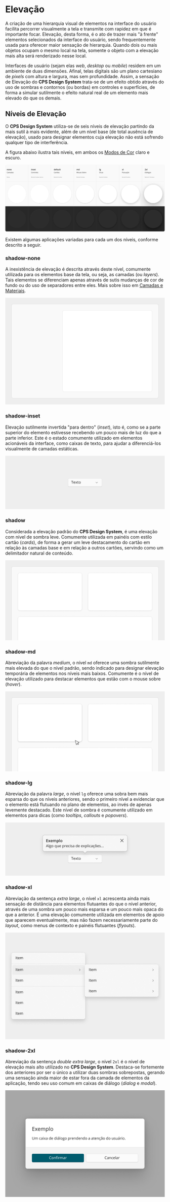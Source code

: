# Elevação

A criação de uma hierarquia visual de elementos na interface do usuário facilita percorrer visualmente a tela e transmite com rapidez em que é importante focar. Elevação, desta forma, é o ato de trazer mais "à frente" elementos selecionados da interface do usuário, sendo frequentemente usada para oferecer maior sensação de hierarquia. Quando dois ou mais objetos ocupam o mesmo local na tela, somente o objeto com a elevação mais alta será renderizado nesse local.

Interfaces de usuário (sejam elas _web_, _desktop_ ou _mobile_) residem em um ambiente de duas dimensões. Afinal, telas digitais são um plano cartesiano de _pixels_ com altura e largura, mas sem profundidade. Assim, a sensação de Elevação do **CPS Design System** trata-se de um efeito obtido através do uso de sombras e contornos (ou bordas) em controles e superfícies, de forma a simular sutilmente o efeito natural real de um elemento mais elevado do que os demais.

## Níveis de Elevação

O **CPS Design System** utiliza-se de seis níveis de elevação partindo da mais sutil à mais evidente, além de um nível base (de total ausência de elevação), usado para designar elementos cuja elevação não está sofrendo qualquer tipo de interferência.

A figura abaixo ilustra tais níveis, em ambos os [Modos de Cor](./cores.md#modos-de-cor) claro e escuro.

![Níveis de Elevação](../assets/images/elevation-shadows.png)

Existem algumas aplicações variadas para cada um dos níveis, conforme descrito a seguir.

### shadow-none

A inexistência de elevação é descrita através deste nível, comumente utilizada para os elementos base da tela, ou seja, as camadas (ou _layers_). Tais elementos se diferenciam apenas através de sutis mudanças de cor de fundo ou do uso de separadores entre eles. Mais sobre isso em [Camadas e Materiais](./camadas-e-materiais.md).

![Nível de Elevação `none`](../assets/images/elevation-sample-none.png)

### shadow-inset

Elevação sutilmente invertida "para dentro" (_inset_), isto é, como se a parte superior do elemento estivesse recebendo um pouco mais de luz do que a parte inferior. Este é o estado comumente utilizado em elementos acionáveis da interface, como caixas de texto, para ajudar a diferenciá-los visualmente de camadas estáticas.

![Nível de Elevação `inset`](../assets/images/elevation-sample-inset.png)

### shadow

Considerada a elevação padrão do **CPS Design System**, é uma elevação com nível de sombra leve. Comumente utilizada em painéis com estilo cartão (_cards_), de forma a gerar um leve destacamento do cartão em relação às camadas base e em relação a outros cartões, servindo como um delimitador natural de conteúdo.

![Nível de Elevação `default`](../assets/images/elevation-sample-default.png)

### shadow-md

Abreviação da palavra _medium_, o nível `md` oferece uma sombra sutilmente mais elevada do que o nível padrão, sendo indicado para designar elevação temporária de elementos nos níveis mais baixos. Comumente é o nível de elevação utilizado para destacar elementos que estão com o mouse sobre (_hover_).

![Nível de Elevação `md`](../assets/images/elevation-sample-md.png)

### shadow-lg

Abreviação da palavra _large_, o nível `lg` oferece uma sobra bem mais esparsa do que os níveis anteriores, sendo o primeiro nível a evidenciar que o elemento está flutuando no plano de elementos, ao invés de apenas levemente destacado. Este nível de sombra é comumente utilizado em elementos para dicas (como _tooltips_, _callouts_ e _popovers_).

![Nível de Elevação `lg`](../assets/images/elevation-sample-lg.png)

### shadow-xl

Abreviação da sentença _extra large_, o nível `xl` acrescenta ainda mais sensação de distância para elementos flutuantes do que o nível anterior, através de uma sombra um pouco mais esparsa e um pouco mais opaca do que a anterior. É uma elevação comumente utilizada em elementos de apoio que aparecem eventualmente, mas não fazem necessariamente parte do _layout_, como menus de contexto e painéis flutuantes (_flyouts_).

![Nível de Elevação `xl`](../assets/images/elevation-sample-xl.png)

### shadow-2xl

Abreviação da sentença _double extra large_, o nível `2xl` é o nível de elevação mais alto utilizado no **CPS Design System**. Destaca-se fortemente dos anteriores por ser o único a utilizar duas sombras sobrepostas, gerando uma sensação ainda maior de estar fora da camada de elementos da aplicação, tendo seu uso comum em caixas de diálogo (_dialog_ e _modal_).

![Nível de Elevação `2xl`](../assets/images/elevation-sample-2xl.png)

